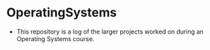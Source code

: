 # OperatingSystems

- This repository is a log of the larger projects worked on during an Operating Systems course.

